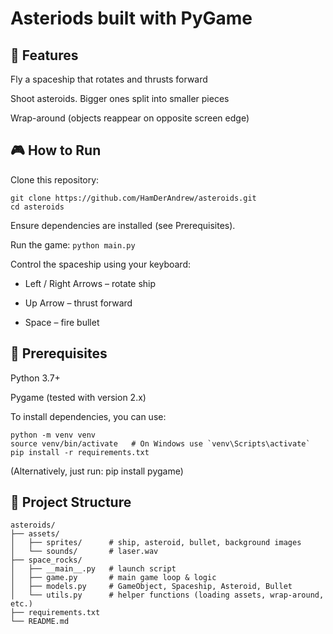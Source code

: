 # Asteriods built with PyGame

## 🚀 Features
Fly a spaceship that rotates and thrusts forward

Shoot asteroids. Bigger ones split into smaller pieces

Wrap-around (objects reappear on opposite screen edge)


## 🎮 How to Run
Clone this repository:
```
git clone https://github.com/HamDerAndrew/asteroids.git
cd asteroids
```
Ensure dependencies are installed (see Prerequisites).


Run the game:
`python main.py`

Control the spaceship using your keyboard:

- Left / Right Arrows – rotate ship

- Up Arrow – thrust forward

- Space – fire bullet


## 🧰 Prerequisites
Python 3.7+

Pygame (tested with version 2.x)

To install dependencies, you can use:
```
python -m venv venv
source venv/bin/activate   # On Windows use `venv\Scripts\activate`
pip install -r requirements.txt
```
(Alternatively, just run: pip install pygame)

## 📂 Project Structure
```
asteroids/
├── assets/
│   ├── sprites/      # ship, asteroid, bullet, background images
│   └── sounds/       # laser.wav
├── space_rocks/
│   ├── __main__.py   # launch script
│   ├── game.py       # main game loop & logic
│   ├── models.py     # GameObject, Spaceship, Asteroid, Bullet
│   └── utils.py      # helper functions (loading assets, wrap-around, etc.)
├── requirements.txt
└── README.md
```